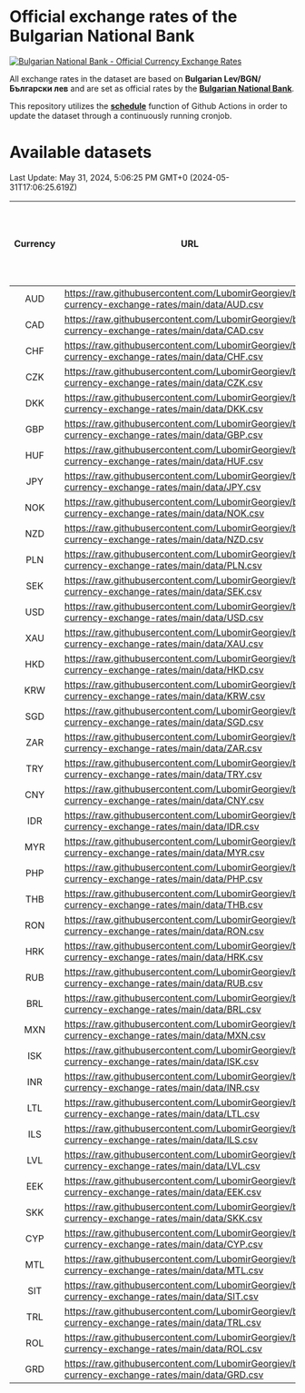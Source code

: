 # Official exchange rates of the Bulgarian National Bank

[![Bulgarian National Bank - Official Currency Exchange Rates](https://github.com/LubomirGeorgiev/bnb-currency-exchange-rates/actions/workflows/update-rates.yml/badge.svg?branch=main)](https://github.com/LubomirGeorgiev/bnb-currency-exchange-rates/actions/workflows/update-rates.yml)

All exchange rates in the dataset are based on **Bulgarian Lev/BGN/Български лев** and are set as official rates by the [**Bulgarian National Bank**](https://www.bnb.bg/Statistics/StExternalSector/StExchangeRates/StERForeignCurrencies/index.htm?toLang=_EN).

This repository utilizes the [**schedule**](https://docs.github.com/en/actions/reference/events-that-trigger-workflows) function of Github Actions in order to update the dataset through a continuously running cronjob.

# Available datasets

<!-- START LINKS (DO NOT EVER FU*ING DELETE THIS COMMENT FOR THE LOVE OF YOUR LIFE!!! IF YOU ARE CURIOS HOW IT WORKS, YOU CAN HAVE A LOOK AT ./src/updateReadme.ts) -->

Last Update: May 31, 2024, 5:06:25 PM GMT+0 (2024-05-31T17:06:25.619Z)

| Currency | URL                                                                                             | Number of records | Number of missing days that were filled in |
| :------: | ----------------------------------------------------------------------------------------------- | :---------------: | :----------------------------------------: |
|   AUD    | https://raw.githubusercontent.com/LubomirGeorgiev/bnb-currency-exchange-rates/main/data/AUD.csv |       8873        |                    2742                    |
|   CAD    | https://raw.githubusercontent.com/LubomirGeorgiev/bnb-currency-exchange-rates/main/data/CAD.csv |       8873        |                    2742                    |
|   CHF    | https://raw.githubusercontent.com/LubomirGeorgiev/bnb-currency-exchange-rates/main/data/CHF.csv |       8873        |                    2742                    |
|   CZK    | https://raw.githubusercontent.com/LubomirGeorgiev/bnb-currency-exchange-rates/main/data/CZK.csv |       8873        |                    2742                    |
|   DKK    | https://raw.githubusercontent.com/LubomirGeorgiev/bnb-currency-exchange-rates/main/data/DKK.csv |       8873        |                    2742                    |
|   GBP    | https://raw.githubusercontent.com/LubomirGeorgiev/bnb-currency-exchange-rates/main/data/GBP.csv |       8873        |                    2742                    |
|   HUF    | https://raw.githubusercontent.com/LubomirGeorgiev/bnb-currency-exchange-rates/main/data/HUF.csv |       8873        |                    2742                    |
|   JPY    | https://raw.githubusercontent.com/LubomirGeorgiev/bnb-currency-exchange-rates/main/data/JPY.csv |       8873        |                    2742                    |
|   NOK    | https://raw.githubusercontent.com/LubomirGeorgiev/bnb-currency-exchange-rates/main/data/NOK.csv |       8873        |                    2742                    |
|   NZD    | https://raw.githubusercontent.com/LubomirGeorgiev/bnb-currency-exchange-rates/main/data/NZD.csv |       8873        |                    2742                    |
|   PLN    | https://raw.githubusercontent.com/LubomirGeorgiev/bnb-currency-exchange-rates/main/data/PLN.csv |       8873        |                    2742                    |
|   SEK    | https://raw.githubusercontent.com/LubomirGeorgiev/bnb-currency-exchange-rates/main/data/SEK.csv |       8873        |                    2742                    |
|   USD    | https://raw.githubusercontent.com/LubomirGeorgiev/bnb-currency-exchange-rates/main/data/USD.csv |       8873        |                    2742                    |
|   XAU    | https://raw.githubusercontent.com/LubomirGeorgiev/bnb-currency-exchange-rates/main/data/XAU.csv |       8873        |                    2744                    |
|   HKD    | https://raw.githubusercontent.com/LubomirGeorgiev/bnb-currency-exchange-rates/main/data/HKD.csv |       8573        |                    2653                    |
|   KRW    | https://raw.githubusercontent.com/LubomirGeorgiev/bnb-currency-exchange-rates/main/data/KRW.csv |       8573        |                    2653                    |
|   SGD    | https://raw.githubusercontent.com/LubomirGeorgiev/bnb-currency-exchange-rates/main/data/SGD.csv |       8573        |                    2653                    |
|   ZAR    | https://raw.githubusercontent.com/LubomirGeorgiev/bnb-currency-exchange-rates/main/data/ZAR.csv |       8573        |                    2653                    |
|   TRY    | https://raw.githubusercontent.com/LubomirGeorgiev/bnb-currency-exchange-rates/main/data/TRY.csv |       7055        |                    2183                    |
|   CNY    | https://raw.githubusercontent.com/LubomirGeorgiev/bnb-currency-exchange-rates/main/data/CNY.csv |       6935        |                    2147                    |
|   IDR    | https://raw.githubusercontent.com/LubomirGeorgiev/bnb-currency-exchange-rates/main/data/IDR.csv |       6935        |                    2147                    |
|   MYR    | https://raw.githubusercontent.com/LubomirGeorgiev/bnb-currency-exchange-rates/main/data/MYR.csv |       6935        |                    2147                    |
|   PHP    | https://raw.githubusercontent.com/LubomirGeorgiev/bnb-currency-exchange-rates/main/data/PHP.csv |       6935        |                    2147                    |
|   THB    | https://raw.githubusercontent.com/LubomirGeorgiev/bnb-currency-exchange-rates/main/data/THB.csv |       6935        |                    2147                    |
|   RON    | https://raw.githubusercontent.com/LubomirGeorgiev/bnb-currency-exchange-rates/main/data/RON.csv |       6876        |                    2129                    |
|   HRK    | https://raw.githubusercontent.com/LubomirGeorgiev/bnb-currency-exchange-rates/main/data/HRK.csv |       6419        |                    1983                    |
|   RUB    | https://raw.githubusercontent.com/LubomirGeorgiev/bnb-currency-exchange-rates/main/data/RUB.csv |       6117        |                    1888                    |
|   BRL    | https://raw.githubusercontent.com/LubomirGeorgiev/bnb-currency-exchange-rates/main/data/BRL.csv |       5972        |                    1857                    |
|   MXN    | https://raw.githubusercontent.com/LubomirGeorgiev/bnb-currency-exchange-rates/main/data/MXN.csv |       5972        |                    1857                    |
|   ISK    | https://raw.githubusercontent.com/LubomirGeorgiev/bnb-currency-exchange-rates/main/data/ISK.csv |       5873        |                    1820                    |
|   INR    | https://raw.githubusercontent.com/LubomirGeorgiev/bnb-currency-exchange-rates/main/data/INR.csv |       5605        |                    1743                    |
|   LTL    | https://raw.githubusercontent.com/LubomirGeorgiev/bnb-currency-exchange-rates/main/data/LTL.csv |       5145        |                    1574                    |
|   ILS    | https://raw.githubusercontent.com/LubomirGeorgiev/bnb-currency-exchange-rates/main/data/ILS.csv |       4880        |                    1523                    |
|   LVL    | https://raw.githubusercontent.com/LubomirGeorgiev/bnb-currency-exchange-rates/main/data/LVL.csv |       4780        |                    1460                    |
|   EEK    | https://raw.githubusercontent.com/LubomirGeorgiev/bnb-currency-exchange-rates/main/data/EEK.csv |       3990        |                    1216                    |
|   SKK    | https://raw.githubusercontent.com/LubomirGeorgiev/bnb-currency-exchange-rates/main/data/SKK.csv |       2963        |                    905                     |
|   CYP    | https://raw.githubusercontent.com/LubomirGeorgiev/bnb-currency-exchange-rates/main/data/CYP.csv |       2897        |                    881                     |
|   MTL    | https://raw.githubusercontent.com/LubomirGeorgiev/bnb-currency-exchange-rates/main/data/MTL.csv |       2597        |                    792                     |
|   SIT    | https://raw.githubusercontent.com/LubomirGeorgiev/bnb-currency-exchange-rates/main/data/SIT.csv |       2542        |                    778                     |
|   TRL    | https://raw.githubusercontent.com/LubomirGeorgiev/bnb-currency-exchange-rates/main/data/TRL.csv |       1816        |                    557                     |
|   ROL    | https://raw.githubusercontent.com/LubomirGeorgiev/bnb-currency-exchange-rates/main/data/ROL.csv |       1697        |                    524                     |
|   GRD    | https://raw.githubusercontent.com/LubomirGeorgiev/bnb-currency-exchange-rates/main/data/GRD.csv |        359        |                    107                     |

<!-- END LINKS (DO NOT EVER FU*ING DELETE THIS COMMENT FOR THE LOVE OF YOUR LIFE!!! IF YOU ARE CURIOS HOW IT WORKS, YOU CAN HAVE A LOOK AT ./src/updateReadme.ts) -->
